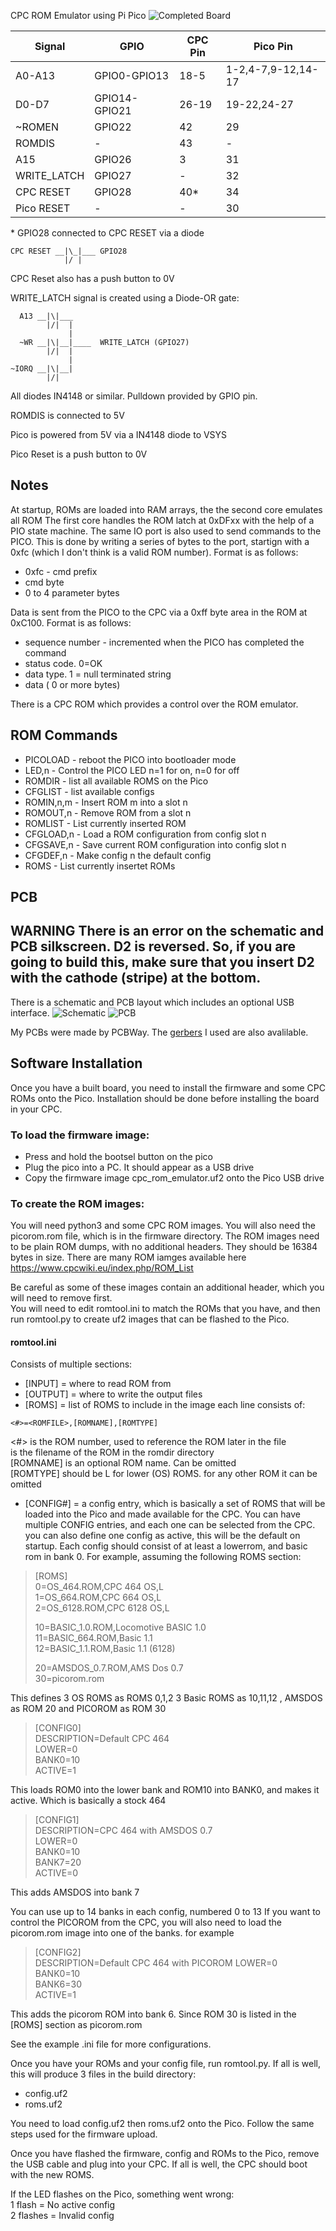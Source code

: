 CPC ROM Emulator using Pi Pico
![Completed Board](/hardware/PicoROM_Assembled.jpg)


|Signal     |GPIO         |CPC Pin|Pico Pin          |
|-----------|-------------|-------|------------------|
|A0-A13     |GPIO0-GPIO13 |18-5   |1-2,4-7,9-12,14-17|
|D0-D7      |GPIO14-GPIO21|26-19  |19-22,24-27       |
|~ROMEN     |GPIO22       |42     |29                |
|ROMDIS     |-            |43     |-                 |
|A15        |GPIO26       |3      |31|
|WRITE_LATCH|GPIO27       |-      |32|
|CPC RESET  |GPIO28       |40*    |34|
|Pico RESET |-            |-      |30|


\* GPIO28 connected to CPC RESET via a diode
```
CPC RESET __|\_|___ GPIO28
            |/ |

```
CPC Reset also has a push button to 0V


WRITE_LATCH signal is created using a Diode-OR gate:
```
  A13 __|\|___
        |/|  |
             |
  ~WR __|\|__|____  WRITE_LATCH (GPIO27)
        |/|  |
             |
~IORQ __|\|__|
        |/|
```
All diodes IN4148 or similar. Pulldown provided by GPIO pin.

ROMDIS is connected to 5V

Pico is powered from 5V via a IN4148 diode to VSYS


Pico Reset is a push button to 0V

## Notes

At startup, ROMs are loaded into RAM arrays, the the second core emulates all ROM
The first core handles the ROM latch at 0xDFxx with the help of a PIO state machine. The same IO port is also used to send commands to the PICO. This is done by writing a series of bytes to the port, startign with a 0xfc (which I don't think is a valid ROM number). Format is as follows:
* 0xfc - cmd prefix
* cmd byte
* 0 to 4 parameter bytes

Data is sent from the PICO to the CPC via a 0xff byte area in the ROM at 0xC100. Format is as follows:
* sequence number - incremented when the PICO has completed the command
* status code. 0=OK
* data type. 1 = null terminated string
* data ( 0 or more bytes)

There is a CPC ROM which provides a control over the ROM emulator.

## ROM Commands
* PICOLOAD - reboot the PICO into bootloader mode
* LED,n - Control the PICO LED n=1 for on, n=0 for off
* ROMDIR - list all available ROMS on the Pico
* CFGLIST - list available configs
* ROMIN,n,m - Insert ROM m into a slot n
* ROMOUT,n - Remove ROM from a slot n
* ROMLIST - List currently inserted ROM
* CFGLOAD,n - Load a ROM configuration from config slot n
* CFGSAVE,n - Save current ROM configuration into config slot n
* CFGDEF,n - Make config n the default config
* ROMS - List currently insertet ROMs

## PCB
**WARNING** There is an error on the schematic and PCB silkscreen. D2 is reversed. So, if you are going to build this, make sure that you insert D2 with the cathode (stripe) at the bottom.
----
There is a schematic and PCB layout which includes an optional USB interface.
![Schematic](hardware/schematic.png)
![PCB](hardware/pcb.png)

My PCBs were made by PCBWay. The [gerbers](hardware/gerbers.zip) I used are also avalilable.

## Software Installation

Once you have a built board, you need to install the firmware and some CPC ROMs onto the Pico.
Installation should be done before installing the board in your CPC.


### To load the firmware image:
* Press and hold the bootsel button on the pico
* Plug the pico into a PC. It should appear as a USB drive
* Copy the firmware image cpc_rom_emulator.uf2 onto the Pico USB drive

### To create the ROM images:
You will need python3 and some CPC ROM images. You will also need the picorom.rom file, which is in the firmware directory. The ROM images need to be plain ROM dumps, with no additional headers. They should be 16384 bytes in size. There are many ROM iamges available here https://www.cpcwiki.eu/index.php/ROM_List

Be careful as some of these images contain an additional header, which you will need to remove first.  
You will need to edit romtool.ini to match the ROMs that you have, and then run romtool.py to create uf2 images that can be flashed to the Pico.

#### romtool.ini
Consists of multiple sections:
* [INPUT] = where to read ROM from
* [OUTPUT] = where to write the output files
* [ROMS] = list of ROMS to include in the image
each line consists of:

```<#>=<ROMFILE>,[ROMNAME],[ROMTYPE]```

<#> is the ROM number, used to reference the ROM later in the file  
<ROMFILE> is the filename of the ROM in the romdir directory  
[ROMNAME] is an optional ROM name. Can be omitted  
[ROMTYPE] should be L for lower (OS) ROMS. for any other ROM it can be omitted  

* [CONFIG#] = a config entry, which is basically a set of ROMS that will be loaded into the Pico and made available for the CPC. You can have multiple CONFIG entries, and each one can be selected from the CPC. you can also define one config as active, this will be the default on startup. Each config should consist of at least a lowerrom, and basic rom in bank 0. For example, assuming the following ROMS section:

>[ROMS]  
>0=OS_464.ROM,CPC 464 OS,L  
>1=OS_664.ROM,CPC 664 OS,L  
>2=OS_6128.ROM,CPC 6128 OS,L  
>  
>10=BASIC_1.0.ROM,Locomotive BASIC 1.0  
>11=BASIC_664.ROM,Basic 1.1  
>12=BASIC_1.1.ROM,Basic 1.1 (6128)  
>  
> 20=AMSDOS_0.7.ROM,AMS Dos 0.7  
> 30=picorom.rom


This defines 3 OS ROMS as ROMS 0,1,2  3 Basic ROMS as 10,11,12 , AMSDOS as ROM 20 and PICOROM as ROM 30


>[CONFIG0]  
> DESCRIPTION=Default CPC 464  
> LOWER=0  
> BANK0=10  
> ACTIVE=1    

This loads ROM0 into the lower bank and ROM10 into BANK0, and makes it active. Which is basically a stock 464

> [CONFIG1]  
> DESCRIPTION=CPC 464 with AMSDOS 0.7  
> LOWER=0  
> BANK0=10  
> BANK7=20  
> ACTIVE=0  

This adds AMSDOS into bank 7

You can use up to 14 banks in each config, numbered 0 to 13
If you want to control the PICOROM from the CPC, you will also need to load the picorom.rom image into one of the banks. for example

>[CONFIG2]  
> DESCRIPTION=Default CPC 464 with PICOROM
> LOWER=0  
> BANK0=10  
> BANK6=30  
> ACTIVE=1 

This adds the picorom ROM into bank 6. Since ROM 30 is listed in the [ROMS] section as picorom.rom

See the example .ini file for more configurations.

Once you have your ROMs and your config file, run romtool.py. If all is well, this will produce 3 files in the build directory:

* config.uf2
* roms.uf2

You need to load config.uf2 then roms.uf2 onto the Pico. Follow the same steps used for the firmware upload.


Once you have flashed the firmware, config and ROMs to the Pico, remove the USB cable and plug into your CPC. If all is well, the CPC should boot with the new ROMS.

If the LED flashes on the Pico, something went wrong:  
1 flash = No active config  
2 flashes = Invalid config  





 







